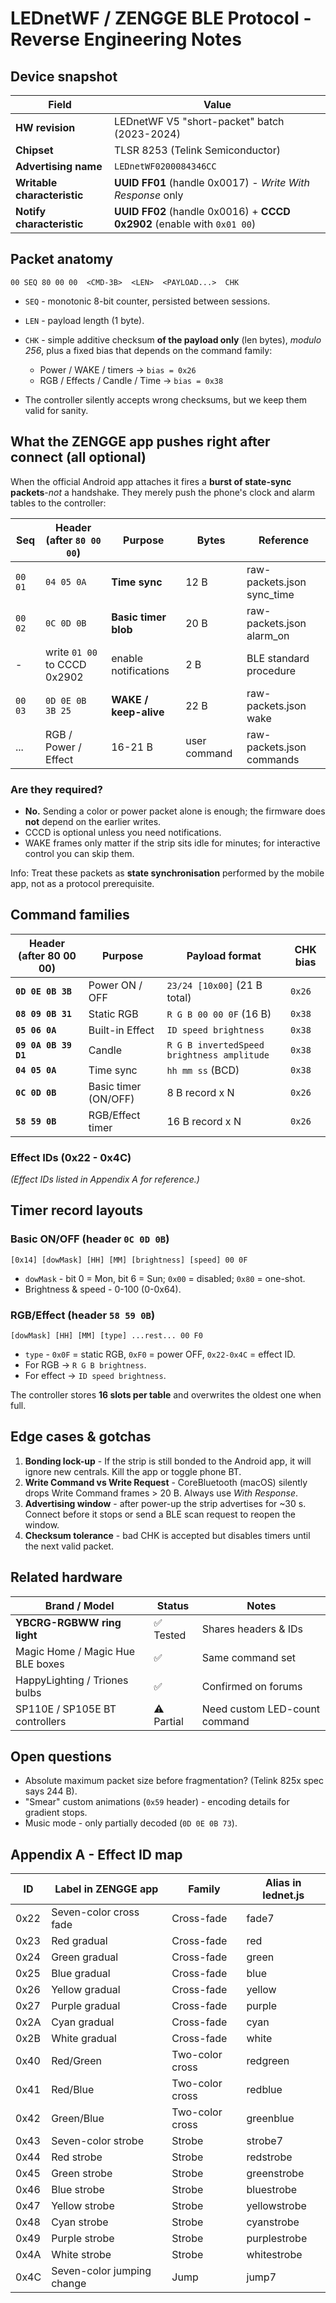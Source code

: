 # LEDnetWF / ZENGGE BLE Protocol - Reverse Engineering Notes

## Device snapshot

| Field                       | Value                                                                   |
| --------------------------- | ----------------------------------------------------------------------- |
| **HW revision**             | LEDnetWF V5 "short-packet" batch (2023-2024)                            |
| **Chipset**                 | TLSR 8253 (Telink Semiconductor)                                        |
| **Advertising name**        | `LEDnetWF0200084346CC`                                                  |
| **Writable characteristic** | **UUID FF01** (handle 0x0017) - *Write With Response* only              |
| **Notify characteristic**   | **UUID FF02** (handle 0x0016) + **CCCD 0x2902** (enable with `0x01 00`) |

## Packet anatomy

```
00 SEQ 80 00 00  <CMD-3B>  <LEN>  <PAYLOAD...>  CHK
```

* `SEQ` - monotonic 8-bit counter, persisted between sessions.
* `LEN` - payload length (1 byte).
* `CHK` - simple additive checksum **of the payload only** (len bytes), *modulo 256*, plus a fixed bias that depends on the command family:

  * Power / WAKE / timers -> `bias = 0x26`
  * RGB / Effects / Candle / Time -> `bias = 0x38`
* The controller silently accepts wrong checksums, but we keep them valid for sanity.

## What the ZENGGE app pushes right after connect (all **optional**)

When the official Android app attaches it fires a **burst of state-sync packets**-*not* a handshake. They merely push the phone's clock and alarm tables to the controller:

| Seq      | Header (after `80 00 00`)    | Purpose                   | Bytes        | Reference              |
| -------- | ---------------------------- | ------------------------- | ------------ | ---------------------- |
|  `00 01` | `04 05 0A`                   | **Time sync** |  12 B        | raw-packets.json sync_time |
|  `00 02` | `0C 0D 0B`                   | **Basic timer blob**      |  20 B        | raw-packets.json alarm_on  |
|  -       | write `01 00` to CCCD 0x2902 | enable notifications      |  2 B         | BLE standard procedure |
|  `00 03` | `0D 0E 0B 3B 25`             | **WAKE / keep-alive**     |  22 B        | raw-packets.json wake |
|  ...     | RGB / Power / Effect         |  16-21 B                  | user command | raw-packets.json commands |

### Are they required?

* **No.** Sending a color or power packet alone is enough; the firmware does **not** depend on the earlier writes.
* CCCD is optional unless you need notifications.
* WAKE frames only matter if the strip sits idle for minutes; for interactive control you can skip them.

Info: Treat these packets as **state synchronisation** performed by the mobile app, not as a protocol prerequisite.

## Command families

| Header (after 80 00 00) | Purpose              | Payload format                  | CHK bias |
| ----------------------- | -------------------- | ------------------------------- | -------- |
| **`0D 0E 0B 3B`**       | Power ON / OFF       | `23/24 [10x00]` (21 B total)   | `0x26`   |
| **`08 09 0B 31`**       | Static RGB           | `R G B 00 00 0F` (16 B)        | `0x38`   |
| **`05 06 0A`**          | Built-in Effect      | `ID speed brightness`           | `0x38`   |
| **`09 0A 0B 39 D1`**    | Candle               | `R G B invertedSpeed brightness amplitude` | `0x38`   |
| **`04 05 0A`**          | Time sync            | `hh mm ss` (BCD)                | `0x38`   |
| **`0C 0D 0B`**          | Basic timer (ON/OFF) | 8 B record x N                  | `0x26`   |
| **`58 59 0B`**          | RGB/Effect timer     | 16 B record x N                 | `0x26`   |

### Effect IDs (0x22 - 0x4C)

*(Effect IDs listed in Appendix A for reference.)*

## Timer record layouts

### Basic ON/OFF (header `0C 0D 0B`)

```
[0x14] [dowMask] [HH] [MM] [brightness] [speed] 00 0F
```

* `dowMask` - bit 0 = Mon, bit 6 = Sun; `0x00` = disabled; `0x80` = one-shot.
* Brightness & speed - 0-100 (0-0x64).

### RGB/Effect (header `58 59 0B`)

```
[dowMask] [HH] [MM] [type] ...rest... 00 F0
```

* `type` - `0x0F` = static RGB, `0xF0` = power OFF, `0x22-0x4C` = effect ID.
* For RGB -> `R G B brightness`.
* For effect -> `ID speed brightness`.

The controller stores **16 slots per table** and overwrites the oldest one when full.

## Edge cases & gotchas

1. **Bonding lock-up** - If the strip is still bonded to the Android app, it will ignore new centrals. Kill the app or toggle phone BT.
2. **Write Command vs Write Request** - CoreBluetooth (macOS) silently drops Write Command frames > 20 B. Always use *With Response*.
3. **Advertising window** - after power-up the strip advertises for ~30 s. Connect before it stops or send a BLE scan request to reopen the window.
4. **Checksum tolerance** - bad CHK is accepted but disables timers until the next valid packet.

## Related hardware

| Brand / Model                    | Status     | Notes                         |
| -------------------------------- | ---------- | ----------------------------- |
| **YBCRG-RGBWW ring light**       | ✅ Tested   | Shares headers & IDs          |
| Magic Home / Magic Hue BLE boxes | ✅          | Same command set              |
| HappyLighting / Triones bulbs    | ✅          | Confirmed on forums           |
| SP110E / SP105E BT controllers   | ⚠️ Partial | Need custom LED-count command |

## Open questions

* Absolute maximum packet size before fragmentation? (Telink 825x spec says 244 B).
* "Smear" custom animations (`0x59` header) - encoding details for gradient stops.
* Music mode - only partially decoded (`0D 0E 0B 73`).

## Appendix A - Effect ID map

| ID    | Label in ZENGGE app         | Family           | Alias in lednet.js |
| ----- | --------------------------- | ---------------- | ------------------ |
|  0x22 | Seven-color cross fade     | Cross-fade       | fade7              |
|  0x23 | Red gradual                 | Cross-fade       | red                |
|  0x24 | Green gradual               | Cross-fade       | green              |
|  0x25 | Blue gradual                | Cross-fade       | blue               |
|  0x26 | Yellow gradual              | Cross-fade       | yellow             |
|  0x27 | Purple gradual              | Cross-fade       | purple             |
|  0x2A | Cyan gradual                | Cross-fade       | cyan               |
|  0x2B | White gradual               | Cross-fade       | white              |
|  0x40 | Red/Green                   | Two-color cross  | redgreen           |
|  0x41 | Red/Blue                    | Two-color cross  | redblue            |
|  0x42 | Green/Blue                  | Two-color cross  | greenblue          |
|  0x43 | Seven-color strobe         | Strobe           | strobe7            |
|  0x44 | Red strobe                  | Strobe           | redstrobe          |
|  0x45 | Green strobe                | Strobe           | greenstrobe        |
|  0x46 | Blue strobe                 | Strobe           | bluestrobe         |
|  0x47 | Yellow strobe               | Strobe           | yellowstrobe       |
|  0x48 | Cyan strobe                 | Strobe           | cyanstrobe         |
|  0x49 | Purple strobe               | Strobe           | purplestrobe       |
|  0x4A | White strobe                | Strobe           | whitestrobe        |
|  0x4C | Seven-color jumping change | Jump             | jump7              |
